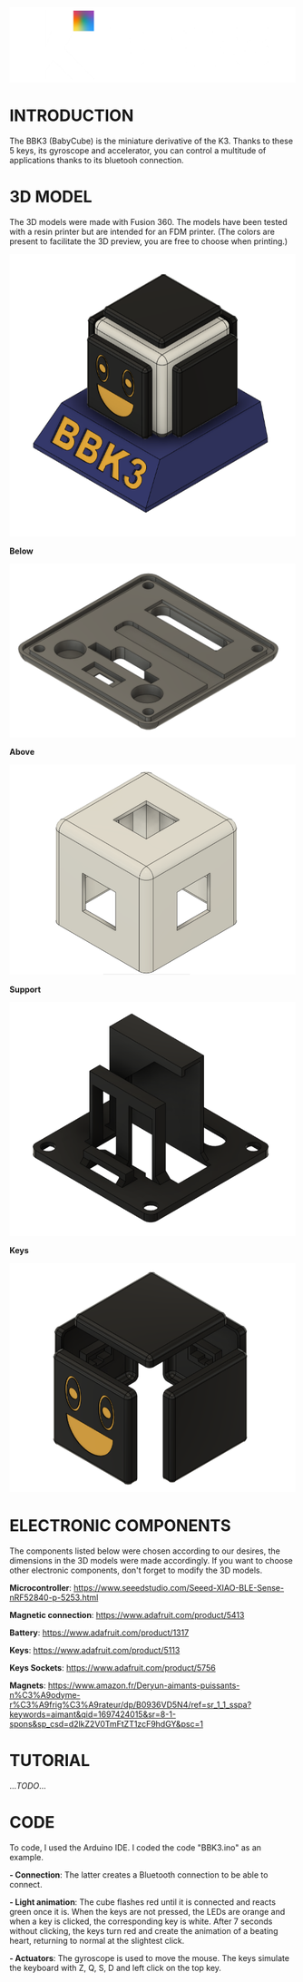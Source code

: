 ![Logo](https://github.com/keycube/bbk3/blob/main/assets/Logo_BBK3_White.png)

# INTRODUCTION

The BBK3 (BabyCube) is the miniature derivative of the K3. Thanks to these 5 keys, its gyroscope and accelerator, you can control a multitude of applications thanks to its bluetooh connection.

# 3D MODEL

The 3D models were made with Fusion 360. The models have been tested with a resin printer but are intended for an FDM printer. (The colors are present to facilitate the 3D preview, you are free to choose when printing.)

![Logo](https://github.com/keycube/bbk3/blob/main/assets/Model_3D_BBK3_1.png)

**Below**

![Logo](https://github.com/keycube/bbk3/blob/main/assets/Model_3D_BBK3_2.png)

**Above**

![Logo](https://github.com/keycube/bbk3/blob/main/assets/Model_3D_BBK3_3.png)

**Support**

![Logo](https://github.com/keycube/bbk3/blob/main/assets/Model_3D_BBK3_4.png)

**Keys**

![Logo](https://github.com/keycube/bbk3/blob/main/assets/Model_3D_BBK3_5.png)

# ELECTRONIC COMPONENTS

The components listed below were chosen according to our desires, the dimensions in the 3D models were made accordingly. If you want to choose other electronic components, don't forget to modify the 3D models.


**Microcontroller**: https://www.seeedstudio.com/Seeed-XIAO-BLE-Sense-nRF52840-p-5253.html

**Magnetic connection**: https://www.adafruit.com/product/5413

**Battery**: https://www.adafruit.com/product/1317

**Keys**: https://www.adafruit.com/product/5113

**Keys Sockets**: https://www.adafruit.com/product/5756

**Magnets**: https://www.amazon.fr/Deryun-aimants-puissants-n%C3%A9odyme-r%C3%A9frig%C3%A9rateur/dp/B0936VD5N4/ref=sr_1_1_sspa?keywords=aimant&qid=1697424015&sr=8-1-spons&sp_csd=d2lkZ2V0TmFtZT1zcF9hdGY&psc=1

# TUTORIAL

..._TODO_...

# CODE

To code, I used the Arduino IDE. I coded the code "BBK3.ino" as an example.

**- Connection**: The latter creates a Bluetooth connection to be able to connect.

**- Light animation**: The cube flashes red until it is connected and reacts green once it is. When the keys are not pressed, the LEDs are orange and when a key is clicked, the corresponding key is white. After 7 seconds without clicking, the keys turn red and create the animation of a beating heart, returning to normal at the slightest click.

**- Actuators**: The gyroscope is used to move the mouse. The keys simulate the keyboard with Z, Q, S, D and left click on the top key.
